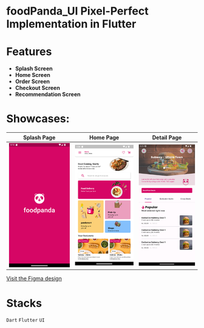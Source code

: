 # foodPanda_UI Pixel-Perfect Implementation in Flutter

# Features
- **Splash Screen**
- **Home Screen**
- **Order Screen**
- **Checkout Screen**
- **Recommendation Screen**

# Showcases:


| Splash Page                                                      | Home Page                                                      |  Detail Page                                                      |
|:------------------------------------------------------------:|:------------------------------------------------------------:|:------------------------------------------------------------:|
| ![Image 1](https://github.com/bilalktk/foodPanda_UI/blob/master/assets/images/splashScreen.png) | ![Image 2](https://github.com/bilalktk/foodPanda_UI/blob/master/assets/images/homeScreen.png)|  ![Image 3](https://github.com/bilalktk/foodPanda_UI/blob/master/assets/images/orderScreen.png)|

[Visit the Figma design](https://www.figma.com/file/drkfzS8CGQiIrhyA4s2m82/Foodpanda-UI-(Community)?type=design&node-id=3-5&mode=design&t=Zs1qAKg9dCMdWETG-0)

# Stacks

`Dart`   `Flutter`   `UI`
